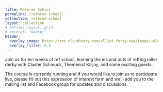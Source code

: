 ```yaml
---
title: Referee School
permalink: /referee-school/
collection: referee-school
layout: collection
# entries_layout: grid
# excerpt: "&nbsp;"
header:
  overlay_image: https://res.cloudinary.com/elliot-forty-two/image/upload/f_auto,q_auto,c_scale,w_1280/v1589199104/P4160801_t1qyon.jpg
  overlay_filter: 0.5
---
```

Join us for ten weeks of ref school, learning the ins and outs of reffing roller derby with Cluster Schmuck, Themenist Killjoy, and some exciting guests.

The course is currently running and if you would like to join us to participate live, please fill out this expression of interest form and we'll add you to the mailing list and Facebook group for updates and discussions.
